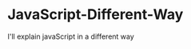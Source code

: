                                                                                                                  
# JavaScript-Different-Way
I'll explain javaScript in a different way       
  









